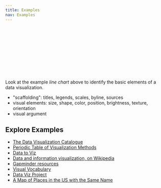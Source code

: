 ```yaml
---
title: Examples
nav: Examples
---
```


<svg id="line-chart"></svg>
<script src="{{ '/assets/lib/chart.xkcd.min.js' | relative_url }}"></script>
<script>
    const svg = document.getElementById('line-chart');
    const lineChart = new chartXkcd.Line(svg, {
  title: 'Monthly income of an indie developer', // optional
  xLabel: 'Month', // optional
  yLabel: '$ Dollars', // optional
  data: {
    labels: ['1', '2', '3', '4', '5', '6', '7', '8', '9', '10'],
    datasets: [{
      label: 'Plan',
      data: [30, 70, 200, 300, 500, 800, 1500, 2900, 5000, 8000],
    }, {
      label: 'Reality',
      data: [0, 1, 30, 70, 80, 100, 50, 80, 40, 150],
    }],
  },
  options: { // optional
    yTickCount: 3,
    legendPosition: chartXkcd.config.positionType.upLeft
  }
})
</script>

Look at the example *line chart* above to identify the basic elements of a data visualization. 

- "scaffolding": titles, legends, scales, byline, sources
- visual elements: size, shape, color, position, brightness, texture, orientation
- visual argument

## Explore Examples

- [The Data Visualization Catalogue](https://datavizcatalogue.com/)
- [Periodic Table of Visualization Methods](https://www.visual-literacy.org/periodic_table/periodic_table.html)
- [Data to Viz](https://www.data-to-viz.com/)
- [Data and information visualization, on Wikipedia](https://en.wikipedia.org/wiki/Data_and_information_visualization)
- [Gapminder resources](https://www.gapminder.org/resources/)
- [Visual Vocabulary](https://ft-interactive.github.io/visual-vocabulary/)
- [Data Viz Project](https://datavizproject.com/#)
- [A Map of Places in the US with the Same Name](https://pudding.cool/2023/03/same-name/)
